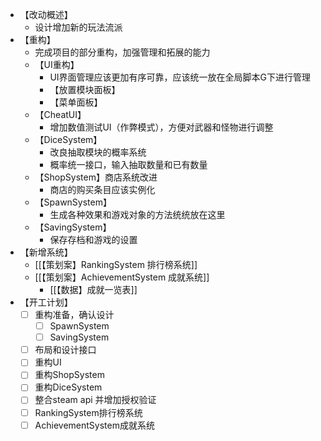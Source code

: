 + 【改动概述】
	+ 设计增加新的玩法流派
+ 【重构】
	+ 完成项目的部分重构，加强管理和拓展的能力
	+ 【UI重构】
		+ UI界面管理应该更加有序可靠，应该统一放在全局脚本G下进行管理
		+ 【放置模块面板】
		+ 【菜单面板】
	+ 【CheatUI】
		+ 增加数值测试UI（作弊模式），方便对武器和怪物进行调整
	+ 【DiceSystem】
		+ 改良抽取模块的概率系统
		+ 概率统一接口，输入抽取数量和已有数量
	+ 【ShopSystem】商店系统改进
		+ 商店的购买条目应该实例化
	+ 【SpawnSystem】
		+ 生成各种效果和游戏对象的方法统统放在这里
	+ 【SavingSystem】
		+ 保存存档和游戏的设置
+ 【新增系统】
	+ [[【策划案】RankingSystem 排行榜系统]]
	+ [[【策划案】AchievementSystem 成就系统]]
		+ [[【数据】成就一览表]]
+ 【开工计划】
	+ [ ] 重构准备，确认设计
		+ [ ] SpawnSystem
		+ [ ] SavingSystem
	+ [ ] 布局和设计接口
	+ [ ] 重构UI
	+ [ ] 重构ShopSystem
	+ [ ] 重构DiceSystem
	+ [ ] 整合steam api 并增加授权验证
	+ [ ] RankingSystem排行榜系统
	+ [ ] AchievementSystem成就系统